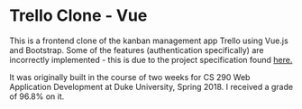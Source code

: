 # Trello Clone - Vue

This is a frontend clone of the kanban management app Trello using Vue.js and Bootstrap. 
Some of the features (authentication specifically) are incorrectly implemented - this is due to the project specification found [here.](https://www2.cs.duke.edu/courses/compsci290.2/spring18/assign/06_trello/) 

It was originally built in the course of two weeks for CS 290 Web Application Development at Duke University, Spring 2018. I received a grade of 96.8% on it. 

